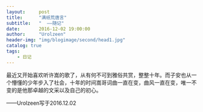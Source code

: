 ```yaml
---
layout:     post
title:      "满纸荒唐言"
subtitle:   "  ——随记"
date:       2016-12-02 19:00:00
author:     "Urolzeen"
header-img: "img/blogimage/second/head1.jpg"
catalog: true
tags:
    - 日记
---
```


最近又开始喜欢听许嵩的歌了，从有何不可到雅俗共赏，整整十年。而子安也从一个懵懂的少年步入了社会，十年的时间嵩哥词曲一直在变，曲风一直在变，唯一不变的是他那卓越的文采以及自己的初心。

——Urolzeen写于2016.12.02